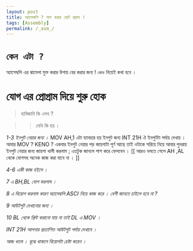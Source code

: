 ```yaml
---
layout: post
title: অ্যাসেম্বলি ? পাশ করার ছোট প্রয়াস ! 
tags: [Assembly]
permalink: /_asm_/
---
```


# `কেন এটা ?`
অ্যাসেম্বলি এর ঝামেলা মুক্ত করার উপায় বের করার জন্য ! `কোড` নিয়েই কথা হবে । 

# যোগ এর প্রোগ্রাম দিয়ে শুরু হোক

> হাবিজাবি কি এসব ? 
 
>> দেখি কি হয় । 

*1-3 ইনপুট নেয়ার জন্য ।* 
MOV AH,1 এটা ব্যাবহার হয়  ইনপুট  জন্য INT 21H ঐ ইনপুটটা পর্দায় দেখায় ।
আবার MOV ? KENO ? একবার ইনপুট নেয়ার পড় জায়গাটা পূর্ণ আছে তাই ওটাকে সরিয়ে নিয়ে আবার পুনরায় ইনপুট নেয়ার জন্য জায়গা খালী করলাম ;
এতটুক জানলে পাশ করে ফেলবেন । [[ আরও বলতে গেলে AH ,AL থেকে যোগসহ অনেক কাজ করা যাবে না । ]]
 
*4-6 একী কাজ হইসে ।*

*7 এ BH,BL যোগ করলাম ।*

*8 এ বিয়োগ করলাম কারণ অ্যাসেম্বলি ASCI নিয়ে কাজ করে । বেশী জানতে চাইলে হবে না ?*

*9 আউটপুট দেখানোর জন্য ।*

*10 BL থেকে প্রিন্ট করানো যায় না তাই DL এ MOV ।*

*INT 21H আপনার প্রত্যাশিত  আউটপুট পর্দায় দেখাবে ।*

*আজ খতম । বূঝে থাকলে বিয়োগটা চেষ্টা করেন ।*
